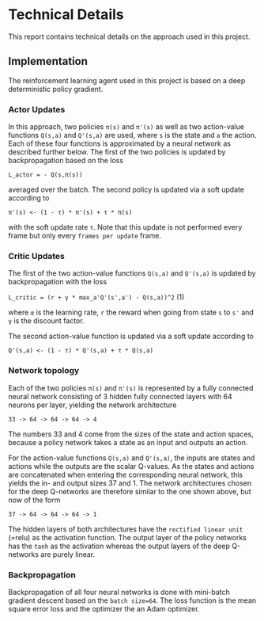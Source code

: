 # Technical Details

This report contains technical details on the approach used in this project.

## Implementation

The reinforcement learning agent used in this project is based on a deep deterministic policy gradient. 

### Actor Updates

In this approach, two policies `π(s)` and `π'(s)` as well as two action-value functions `Q(s,a)` and `Q'(s,a)` are used, where `s` is the state and `a` the action. Each of these four functions is approximated by a neural network as described further below. The first of the two policies is updated by backpropagation based on the loss

`L_actor = - Q(s,π(s))`

averaged over the batch. The second policy is updated via a soft update according to

`π'(s) <- (1 - τ) * π'(s) + τ * π(s)`

with the soft update rate `τ`. Note that this update is not performed every frame but only every `frames per update` frame.

### Critic Updates

The first of the two action-value functions `Q(s,a)` and `Q'(s,a)` is updated by backpropagation with the loss

`L_critic = (r + γ * max_a'Q'(s',a') - Q(s,a))^2` (1)

where `α` is the learning rate, `r` the reward when going from state `s` to `s'` and `γ` is the discount factor.

The second action-value function is updated via a soft update according to

`Q'(s,a) <- (1 - τ) * Q'(s,a) + τ * Q(s,a)`

### Network topology

Each of the two policies `π(s)` and `π'(s)` is represented by a fully connected neural network consisting of 3 hidden fully connected layers with 64 neurons per layer, yielding the network architecture

`33 -> 64 -> 64 -> 64 -> 4`

The numbers 33 and 4 come from the sizes of the state and action spaces, because a policy network takes a state as an input and outputs an action.

For the action-value functions `Q(s,a)` and `Q'(s,a)`, the inputs are states and actions while the outputs are the scalar Q-values. As the states and actions are concatenated when entering the corresponding neural network, this yields the in- and output sizes 37 and 1. The network architectures chosen for the deep Q-networks are therefore similar to the one shown above, but now of the form

`37 -> 64 -> 64 -> 64 -> 1`

The hidden layers of both architectures have the `rectified linear unit` (=relu) as the activation function. The output layer of the policy networks has the `tanh` as the activation whereas the output layers of the deep Q-networks are purely linear.

### Backpropagation

Backpropagation of all four neural networks is done with mini-batch gradient descent based on the `batch size=64`. The loss function is the mean square error loss and the optimizer the an Adam optimizer.
